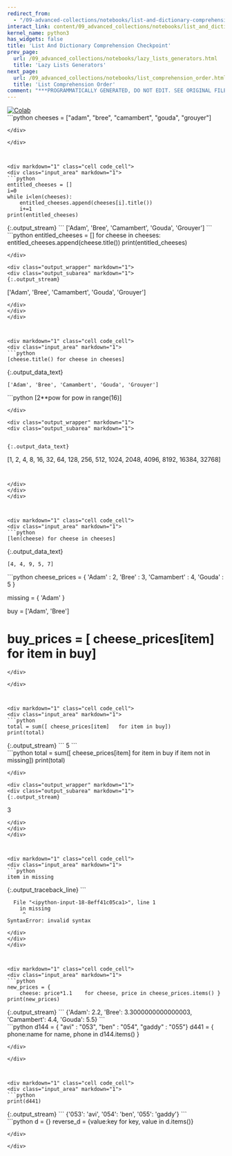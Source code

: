 ```yaml
---
redirect_from:
  - "/09-advanced-collections/notebooks/list-and-dictionary-comprehension-checkpoint"
interact_link: content/09_advanced_collections/notebooks/list_and_dictionary_comprehension_checkpoint.ipynb
kernel_name: python3
has_widgets: false
title: 'List And Dictionary Comprehension Checkpoint'
prev_page:
  url: /09_advanced_collections/notebooks/lazy_lists_generators.html
  title: 'Lazy Lists Generators'
next_page:
  url: /09_advanced_collections/notebooks/list_comprehension_order.html
  title: 'List Comprehension Order'
comment: "***PROGRAMMATICALLY GENERATED, DO NOT EDIT. SEE ORIGINAL FILES IN /content***"
---
```

<a href="https://colab.research.google.com/github/aviadr1/learn-python/blob/master/content/09_advanced_collections/notebooks/list_and_dictionary_comprehension_checkpoint.ipynb" target="_blank">
<img src="https://colab.research.google.com/assets/colab-badge.svg" 
     title="Open this file in Google Colab" alt="Colab"/>
</a>




<div markdown="1" class="cell code_cell">
<div class="input_area" markdown="1">
```python
cheeses = ["adam", "bree", "camambert", "gouda", "grouyer"]

```
</div>

</div>



<div markdown="1" class="cell code_cell">
<div class="input_area" markdown="1">
```python
entitled_cheeses = []
i=0
while i<len(cheeses):
    entitled_cheeses.append(cheeses[i].title())
    i+=1
print(entitled_cheeses)

```
</div>

<div class="output_wrapper" markdown="1">
<div class="output_subarea" markdown="1">
{:.output_stream}
```
['Adam', 'Bree', 'Camambert', 'Gouda', 'Grouyer']
```
</div>
</div>
</div>



<div markdown="1" class="cell code_cell">
<div class="input_area" markdown="1">
```python
entitled_cheeses = []
for cheese  in cheeses:
    entitled_cheeses.append(cheese.title())
print(entitled_cheeses)

```
</div>

<div class="output_wrapper" markdown="1">
<div class="output_subarea" markdown="1">
{:.output_stream}
```
['Adam', 'Bree', 'Camambert', 'Gouda', 'Grouyer']
```
</div>
</div>
</div>



<div markdown="1" class="cell code_cell">
<div class="input_area" markdown="1">
```python
[cheese.title() for cheese in cheeses]

```
</div>

<div class="output_wrapper" markdown="1">
<div class="output_subarea" markdown="1">


{:.output_data_text}
```
['Adam', 'Bree', 'Camambert', 'Gouda', 'Grouyer']
```


</div>
</div>
</div>



<div markdown="1" class="cell code_cell">
<div class="input_area" markdown="1">
```python
[2**pow  for pow in range(16)]

```
</div>

<div class="output_wrapper" markdown="1">
<div class="output_subarea" markdown="1">


{:.output_data_text}
```
[1, 2, 4, 8, 16, 32, 64, 128, 256, 512, 1024, 2048, 4096, 8192, 16384, 32768]
```


</div>
</div>
</div>



<div markdown="1" class="cell code_cell">
<div class="input_area" markdown="1">
```python
[len(cheese) for cheese in cheeses]

```
</div>

<div class="output_wrapper" markdown="1">
<div class="output_subarea" markdown="1">


{:.output_data_text}
```
[4, 4, 9, 5, 7]
```


</div>
</div>
</div>



<div markdown="1" class="cell code_cell">
<div class="input_area" markdown="1">
```python
cheese_prices = {
    'Adam' : 2,
    'Bree' : 3,
    'Camambert' : 4,
    'Gouda' : 5
}

missing = { 'Adam' }

buy = ['Adam', 'Bree']
# buy_prices = [ cheese_prices[item]   for item in buy]


```
</div>

</div>



<div markdown="1" class="cell code_cell">
<div class="input_area" markdown="1">
```python
total = sum([ cheese_prices[item]   for item in buy])
print(total)

```
</div>

<div class="output_wrapper" markdown="1">
<div class="output_subarea" markdown="1">
{:.output_stream}
```
5
```
</div>
</div>
</div>



<div markdown="1" class="cell code_cell">
<div class="input_area" markdown="1">
```python
total = sum([ cheese_prices[item] for item in buy if item not in missing])
print(total)

```
</div>

<div class="output_wrapper" markdown="1">
<div class="output_subarea" markdown="1">
{:.output_stream}
```
3
```
</div>
</div>
</div>



<div markdown="1" class="cell code_cell">
<div class="input_area" markdown="1">
```python
item in missing

```
</div>

<div class="output_wrapper" markdown="1">
<div class="output_subarea" markdown="1">
{:.output_traceback_line}
```

      File "<ipython-input-18-8eff41c05ca1>", line 1
        in missing
         ^
    SyntaxError: invalid syntax



```
</div>
</div>
</div>



<div markdown="1" class="cell code_cell">
<div class="input_area" markdown="1">
```python
new_prices = { 
    cheese: price*1.1    for cheese, price in cheese_prices.items() }
print(new_prices)

```
</div>

<div class="output_wrapper" markdown="1">
<div class="output_subarea" markdown="1">
{:.output_stream}
```
{'Adam': 2.2, 'Bree': 3.3000000000000003, 'Camambert': 4.4, 'Gouda': 5.5}
```
</div>
</div>
</div>



<div markdown="1" class="cell code_cell">
<div class="input_area" markdown="1">
```python
d144 = { "avi" : "053",
            "ben" : "054",
            "gaddy" : "055"}
d441 = { phone:name      for name, phone in d144.items() } 

```
</div>

</div>



<div markdown="1" class="cell code_cell">
<div class="input_area" markdown="1">
```python
print(d441)

```
</div>

<div class="output_wrapper" markdown="1">
<div class="output_subarea" markdown="1">
{:.output_stream}
```
{'053': 'avi', '054': 'ben', '055': 'gaddy'}
```
</div>
</div>
</div>



<div markdown="1" class="cell code_cell">
<div class="input_area" markdown="1">
```python
d = {}
reverse_d = {value:key for key, value in d.items()}

```
</div>

</div>

